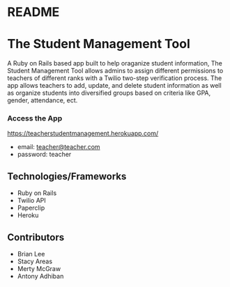 # README
# The Student Management Tool
A Ruby on Rails based app built to help oraganize student information, The Student Management Tool allows admins to assign different permissions to teachers of different ranks with a Twilio two-step verification process. The app allows teachers to add, update, and delete student information as well as organize students into diversified groups based on criteria like GPA, gender, attendance, ect. 

### Access the App 
https://teacherstudentmanagement.herokuapp.com/

* email: teacher@teacher.com
* password: teacher

## Technologies/Frameworks
* Ruby on Rails
* Twilio API
* Paperclip
* Heroku

## Contributors
* Brian Lee
* Stacy Areas
* Merty McGraw
* Antony Adhiban
